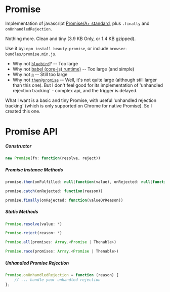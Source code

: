 # Promise

Implementation of javascript [Promise/A+ standard](https://promisesaplus.com/), plus `.finally` and `onUnhandledRejection`.

Nothing more. Clean and tiny (3.9 KB Only, or 1.4 KB gzipped).

Use it by: `npm install beauty-promise`, or include `browser-bundles/promise.min.js`.

- Why not [`bluebird`](https://github.com/petkaantonov/bluebird/)? -- Too large
- Why not [babel (core-js) runtime)](https://github.com/zloirock/core-js/blob/master/es6/promise.js) -- Too large (and simple)
- Why not [`q`](https://github.com/kriskowal/q) -- Still too large
- Why not [`then@promise`](https://github.com/then/promise) -- Well, it's not quite large (although still larger than this one). But I don't feel good for its implementation of 'unhandled rejection tracking' - complex api, and the trigger is delayed.

What I want is a basic and tiny Promise, with useful 'unhandled rejection tracking' (which is only supported on Chrome for native Promise). So I created this one.

# Promise API

##### Constructor

```javascript
new Promise(fn: function(resolve, reject))
```

##### Promise Instance Methods

```javascript
promise.then(onFulfilled: null|function(value), onRejected: null|function(reason))
```

```javascript
promise.catch(onRejected: function(reason))
```

```javascript
promise.finally(onRejected: function(valueOrReason))
```

##### Static Methods

```javascript
Promise.resolve(value: *)
```

```javascript
Promise.reject(reason: *)
```

```javascript
Promise.all(promises: Array.<Promise | Thenable>)
```

```javascript
Promise.race(promises: Array.<Promise | Thenable>)
```

##### Unhandled Promise Rejection

```javascript
Promise.onUnhandledRejection = function (reason) {
    // ... handle your unhandled rejection
};
```

